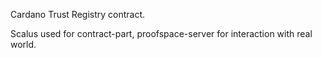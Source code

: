 

Cardano Trust Registry contract.


Scalus used for contract-part, proofspace-server for interaction with real world.

